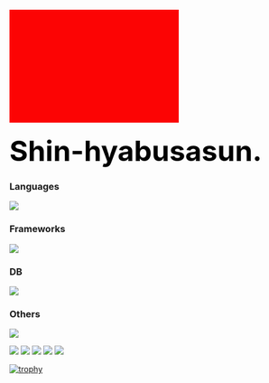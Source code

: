 <!-- GitHub README に貼り付ける用（安全なHTMLのみ使用） -->

<div align="left">

<!-- 赤いブロック風背景 -->
<div style="background-color: rgb(252, 4, 4); width: 300px; height: 200px; margin-top: 20px;"></div>

<!-- テキスト表示 -->
<h1 style="font-size: 50px; font-weight: bold; color: black; margin: 20px 0;">
  Shin-hyabusasun.
</h1>

</div>

### Languages 
![](https://skillicons.dev/icons?i=c,cs,cpp,python,js,ts,html,css,matlab,java,dart,r,assembly)

### Frameworks
![](https://skillicons.dev/icons?i=flutter,react,nextjs,flask,sklearn,tensorflow,wordpress)

### DB
![](https://skillicons.dev/icons?i=sqlite)

### Others
![](https://skillicons.dev/icons?i=aws,blender,linux,notion,raspberrypi,arduino,gcp)

![](http://github-profile-summary-cards.vercel.app/api/cards/profile-details?username=shin-hayabusasun&theme=dracula)
![](http://github-profile-summary-cards.vercel.app/api/cards/repos-per-language?username=shin-hayabusasun&theme=dracula)
![](http://github-profile-summary-cards.vercel.app/api/cards/most-commit-language?username=shin-hayabusasun&theme=dracula)
![](http://github-profile-summary-cards.vercel.app/api/cards/stats?username=shin-hayabusasun&theme=dracula)
![](http://github-profile-summary-cards.vercel.app/api/cards/productive-time?username=shin-hayabusasun&theme=dracula&utcOffset=9)










[![trophy](https://github-profile-trophy.vercel.app/?username=shin-hayabusasun&thema=dracula&margin-w=15&column=7&title=MultiLanguage,Followers,Commits,PullRequest,Repositories,Issues,Experience)](https://github.com/ryo-ma/github-profile-trophy)
